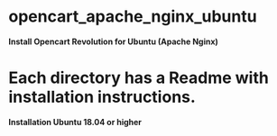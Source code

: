 # opencart_apache_nginx_ubuntu
<strong>Install Opencart Revolution for Ubuntu (Apache Nginx)<br>

<h1>Each directory has a Readme with installation instructions.</h1>

<strong>Installation Ubuntu 18.04 or higher<strong>
